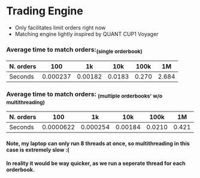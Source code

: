 # Trading Engine
- Only facilitates limit orders right now
- Matching engine lightly inspired by QUANT CUP1 Voyager

### Average time to match orders:<sub>(single orderbook)</sub>
N. orders | 100 | 1k | 10k | 100k | 1M
--- | --- | --- | --- |--- |---
Seconds | 0.000237 | 0.00182 | 0.0183 | 0.270 | 2.684

### Average time to match orders: <sub>(multiple orderbooks' w/o multithreading)</sub>
N. orders | 100 | 1k | 10k | 100k | 1M
--- | --- | --- | --- |--- |---
Seconds | 0.0000622 | 0.000254 | 0.00184 | 0.0210 | 0.421

#### Note, my laptop can only run 8 threads at once, so multithreading in this case is extremely slow :\(
#### In reality it would be way quicker, as we run a seperate thread for each orderbook.